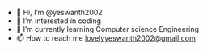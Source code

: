 - 👋 Hi, I’m @yeswanth2002
- 👀 I’m interested in coding
- 🌱 I’m currently learning Computer science Engineering 
- 📫 How to reach me lovelyyeswanth2002@gmail.com

<!---
yeswanth2002/yeswanth2002 is a ✨ special ✨ repository because its `README.md` (this file) appears on your GitHub profile.
You can click the Preview link to take a look at your changes.
--->
